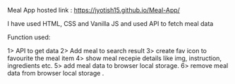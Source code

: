 Meal App hosted link : https://jyotish15.github.io/Meal-App/

I have used HTML, CSS and Vanilla JS and used API to fetch meal data

Function used:

1> API to get data
2> Add meal to search result
3> create fav icon to favourite the meal item
4> show meal recepie details like img, instruction, ingredients etc.
5> add meal data to browser local storage.
6> remove meal data from browser local storage .




